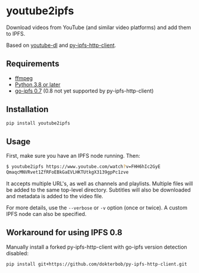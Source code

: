 # youtube2ipfs
Download videos from YouTube (and similar video platforms) and add them to IPFS.

Based on [youtube-dl](https://ytdl-org.github.io/youtube-dl/) and [py-ipfs-http-client](https://github.com/ipfs-shipyard/py-ipfs-http-client).

## Requirements
* [ffmpeg](https://www.ffmpeg.org/)
* [Python 3.8 or later](https://www.python.org/downloads/)
* [go-ipfs 0.7](https://dist.ipfs.io/go-ipfs/v0.7.0) (0.8 not yet supported by py-ipfs-http-client)

## Installation
```sh
pip install youtube2ipfs
```

## Usage
First, make sure you have an IPFS node running. Then:

```sh
$ youtube2ipfs https://www.youtube.com/watch?v=FHH6hIc2GyE
QmaqcMNVRvet1ZfRFoEBkGaEVLHKTUtkgX3139gpPc1zve
```

It accepts multiple URL's, as well as channels and playlists. Multiple files will be added to the same top-level directory. Subtitles will also be downloaded and metadata is added to the video file.

For more details, use the `--verbose` or `-v` option (once or twice). A custom IPFS node can also be specified.

## Workaround for using IPFS 0.8
Manually install a forked py-ipfs-http-client with go-ipfs version detection disabled:

```sh
pip install git+https://github.com/dokterbob/py-ipfs-http-client.git
```
